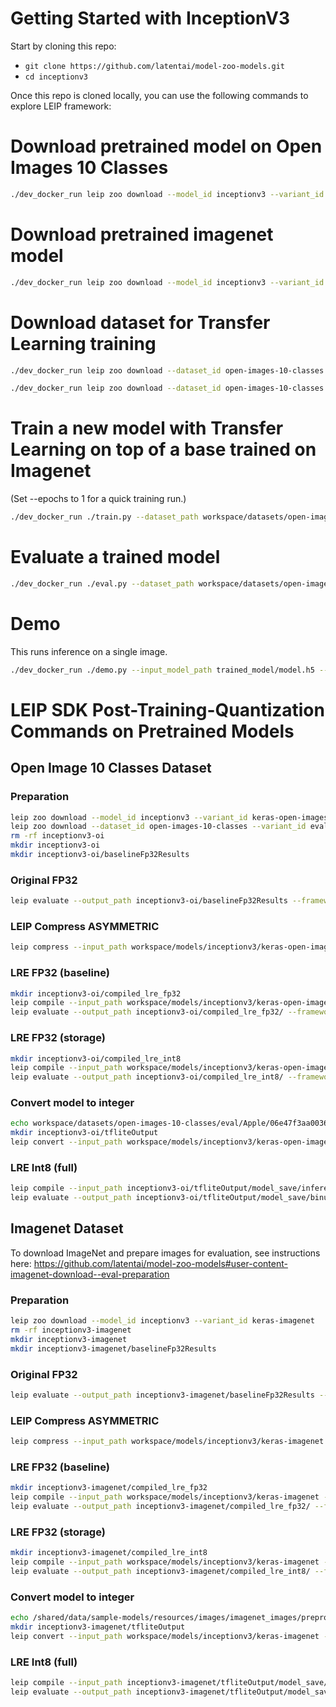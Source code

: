 # Getting Started with InceptionV3

Start by cloning this repo:
* ```git clone https://github.com/latentai/model-zoo-models.git```
* ```cd inceptionv3```

Once this repo is cloned locally, you can use the following commands to explore LEIP framework:


# Download pretrained model on Open Images 10 Classes
```bash
./dev_docker_run leip zoo download --model_id inceptionv3 --variant_id keras-open-images-10-classes
```

# Download pretrained imagenet model
```bash
./dev_docker_run leip zoo download --model_id inceptionv3 --variant_id keras-imagenet
```

# Download dataset for Transfer Learning training
```bash
./dev_docker_run leip zoo download --dataset_id open-images-10-classes --variant_id train

./dev_docker_run leip zoo download --dataset_id open-images-10-classes --variant_id eval
```

# Train a new model with Transfer Learning on top of a base trained on Imagenet

(Set --epochs to 1 for a quick training run.)
```bash
./dev_docker_run ./train.py --dataset_path workspace/datasets/open-images-10-classes/train/  --eval_dataset_path workspace/datasets/open-images-10-classes/eval/ --epochs 100
```

# Evaluate a trained model

```bash
./dev_docker_run ./eval.py --dataset_path workspace/datasets/open-images-10-classes/eval/ --input_model_path trained_model/model.h5
```

# Demo

This runs inference on a single image.
```bash
./dev_docker_run ./demo.py --input_model_path trained_model/model.h5 --image_file test_images/dog.jpg
```

# LEIP SDK Post-Training-Quantization Commands on Pretrained Models
## Open Image 10 Classes Dataset

### Preparation
```bash
leip zoo download --model_id inceptionv3 --variant_id keras-open-images-10-classes
leip zoo download --dataset_id open-images-10-classes --variant_id eval
rm -rf inceptionv3-oi
mkdir inceptionv3-oi
mkdir inceptionv3-oi/baselineFp32Results
```
### Original FP32
```bash
leip evaluate --output_path inceptionv3-oi/baselineFp32Results --framework tf --input_path workspace/models/inceptionv3/keras-open-images-10-classes --test_path workspace/datasets/open-images-10-classes/eval/index.txt --class_names workspace/models/inceptionv3/keras-open-images-10-classes/class_names.txt
```
### LEIP Compress ASYMMETRIC
```bash
leip compress --input_path workspace/models/inceptionv3/keras-open-images-10-classes --quantizer asymmetric --bits 8 --output_path inceptionv3-oi/checkpointCompressed/
```
### LRE FP32 (baseline)
```bash
mkdir inceptionv3-oi/compiled_lre_fp32
leip compile --input_path workspace/models/inceptionv3/keras-open-images-10-classes --output_path inceptionv3-oi/compiled_lre_fp32/bin --input_types=float32 --data_type=float32
leip evaluate --output_path inceptionv3-oi/compiled_lre_fp32/ --framework lre --input_types=float32 --input_path inceptionv3-oi/compiled_lre_fp32/bin --test_path workspace/datasets/open-images-10-classes/eval/index.txt --class_names workspace/models/inceptionv3/keras-open-images-10-classes/class_names.txt
```
### LRE FP32 (storage)
```bash
mkdir inceptionv3-oi/compiled_lre_int8
leip compile --input_path workspace/models/inceptionv3/keras-open-images-10-classes --output_path inceptionv3-oi/compiled_lre_int8/bin --input_types=uint8 --data_type=int8
leip evaluate --output_path inceptionv3-oi/compiled_lre_int8/ --framework lre --input_types=uint8 --input_path inceptionv3-oi/compiled_lre_int8/bin --test_path workspace/datasets/open-images-10-classes/eval/index.txt --class_names workspace/models/inceptionv3/keras-open-images-10-classes/class_names.txt
```
### Convert model to integer
```bash
echo workspace/datasets/open-images-10-classes/eval/Apple/06e47f3aa0036947.jpg > rep_dataset.txt
mkdir inceptionv3-oi/tfliteOutput
leip convert --input_path workspace/models/inceptionv3/keras-open-images-10-classes --framework tflite --output_path inceptionv3-oi/tfliteOutput --data_type int8 --policy TfLite --rep_dataset rep_dataset.txt
```
### LRE Int8 (full)
```bash
leip compile --input_path inceptionv3-oi/tfliteOutput/model_save/inference_model.cast.tflite --output_path inceptionv3-oi/tfliteOutput/model_save/binuint8 --input_types=uint8
leip evaluate --output_path inceptionv3-oi/tfliteOutput/model_save/binuint8 --framework lre --input_types=uint8 --input_path inceptionv3-oi/tfliteOutput/model_save/binuint8 --test_path workspace/datasets/open-images-10-classes/eval/index.txt --class_names workspace/models/inceptionv3/keras-open-images-10-classes/class_names.txt --preprocessor ''
```
## Imagenet Dataset

To download ImageNet and prepare images for evaluation, see instructions here: https://github.com/latentai/model-zoo-models#user-content-imagenet-download--eval-preparation

### Preparation
```bash
leip zoo download --model_id inceptionv3 --variant_id keras-imagenet
rm -rf inceptionv3-imagenet
mkdir inceptionv3-imagenet
mkdir inceptionv3-imagenet/baselineFp32Results
```
### Original FP32
```bash
leip evaluate --output_path inceptionv3-imagenet/baselineFp32Results --framework tf --input_path workspace/models/inceptionv3/keras-imagenet --test_path /shared/data/sample-models/resources/data/imagenet/testsets/testset_1000_images.preprocessed.1000.txt --class_names workspace/models/inceptionv3/keras-imagenet/class_names.txt
```
### LEIP Compress ASYMMETRIC
```bash
leip compress --input_path workspace/models/inceptionv3/keras-imagenet --quantizer asymmetric --bits 8 --output_path inceptionv3-imagenet/checkpointCompressed/
```
### LRE FP32 (baseline)
```bash
mkdir inceptionv3-imagenet/compiled_lre_fp32
leip compile --input_path workspace/models/inceptionv3/keras-imagenet --output_path inceptionv3-imagenet/compiled_lre_fp32/bin --input_types=float32 --data_type=float32
leip evaluate --output_path inceptionv3-imagenet/compiled_lre_fp32/ --framework lre --input_types=float32 --input_path inceptionv3-imagenet/compiled_lre_fp32/bin --test_path /shared/data/sample-models/resources/data/imagenet/testsets/testset_1000_images.preprocessed.1000.txt --class_names workspace/models/inceptionv3/keras-imagenet/class_names.txt
```
### LRE FP32 (storage)
```bash
mkdir inceptionv3-imagenet/compiled_lre_int8
leip compile --input_path workspace/models/inceptionv3/keras-imagenet --output_path inceptionv3-imagenet/compiled_lre_int8/bin --input_types=uint8 --data_type=int8
leip evaluate --output_path inceptionv3-imagenet/compiled_lre_int8/ --framework lre --input_types=uint8 --input_path inceptionv3-imagenet/compiled_lre_int8/bin --test_path /shared/data/sample-models/resources/data/imagenet/testsets/testset_1000_images.preprocessed.1000.txt --class_names workspace/models/inceptionv3/keras-imagenet/class_names.txt
```
### Convert model to integer
```bash
echo /shared/data/sample-models/resources/images/imagenet_images/preprocessed/ILSVRC2012_val_00000001.JPEG > rep_dataset.txt
mkdir inceptionv3-imagenet/tfliteOutput
leip convert --input_path workspace/models/inceptionv3/keras-imagenet --framework tflite --output_path inceptionv3-imagenet/tfliteOutput --data_type int8 --policy TfLite --rep_dataset rep_dataset.txt
```
### LRE Int8 (full)
```bash
leip compile --input_path inceptionv3-imagenet/tfliteOutput/model_save/inference_model.cast.tflite --output_path inceptionv3-imagenet/tfliteOutput/model_save/binuint8 --input_types=uint8
leip evaluate --output_path inceptionv3-imagenet/tfliteOutput/model_save/binuint8 --framework lre --input_types=uint8 --input_path inceptionv3-imagenet/tfliteOutput/model_save/binuint8 --test_path /shared/data/sample-models/resources/data/imagenet/testsets/testset_1000_images.preprocessed.1000.txt --class_names workspace/models/inceptionv3/keras-imagenet/class_names.txt --preprocessor ''
```

